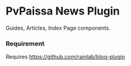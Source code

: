 # PvPaissa News Plugin
Guides, Articles, Index Page components.

### Requirement
Requires https://github.com/rainlab/blog-plugin
